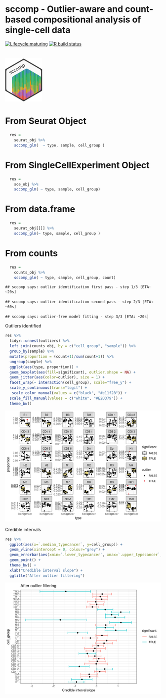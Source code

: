 sccomp - Outlier-aware and count-based compositional analysis of
single-cell data
================

<!-- badges: start -->

[![Lifecycle:maturing](https://img.shields.io/badge/lifecycle-maturing-blue.svg)](https://www.tidyverse.org/lifecycle/#maturing)
[![R build
status](https://github.com/stemangiola/tidyseurat/workflows/R-CMD-check/badge.svg)](https://github.com/stemangiola/tidyseurat/actions/)
<!-- badges: end -->

# <img src="inst/logo-01.png" height="139px" width="120px" />

# From Seurat Object

``` r
  res =
    seurat_obj %>%
    sccomp_glm(  ~ type, sample, cell_group )
```

# From SingleCellExperiment Object

``` r
  res =
    sce_obj %>%
    sccomp_glm( ~ type, sample, cell_group)
```

# From data.frame

``` r
  res =
    seurat_obj[[]] %>%
    sccomp_glm(~ type, sample, cell_group )
```

# From counts

``` r
  res =
    counts_obj %>%
    sccomp_glm( ~ type, sample, cell_group, count)
```

    ## sccomp says: outlier identification first pass - step 1/3 [ETA: ~20s]

    ## sccomp says: outlier identification second pass - step 2/3 [ETA: ~60s]

    ## sccomp says: outlier-free model fitting - step 3/3 [ETA: ~20s]

Outliers identified

``` r
res %>% 
  tidyr::unnest(outliers) %>%
  left_join(counts_obj, by = c("cell_group", "sample")) %>%
  group_by(sample) %>%
  mutate(proportion = (count+1)/sum(count+1)) %>%
  ungroup(sample) %>%
  ggplot(aes(type, proportion)) +
  geom_boxplot(aes(fill=significant), outlier.shape = NA) + 
  geom_jitter(aes(color=outlier), size = 1) + 
  facet_wrap(~ interaction(cell_group), scale="free_y") +
  scale_y_continuous(trans="logit") +
   scale_color_manual(values = c("black", "#e11f28")) +
  scale_fill_manual(values = c("white", "#E2D379")) +
  theme_bw()
```

![](man/figures/unnamed-chunk-7-1.png)<!-- -->

Credible intervals

``` r
res %>%
  ggplot(aes(x=`.median_typecancer`, y=cell_group)) +
  geom_vline(xintercept = 0, colour="grey") +
  geom_errorbar(aes(xmin=`.lower_typecancer`, xmax=`.upper_typecancer`, color=significant)) +
  geom_point() +
  theme_bw() +
  xlab("Credible interval slope") +
  ggtitle("After outlier filtering")
```

![](man/figures/unnamed-chunk-8-1.png)<!-- -->
